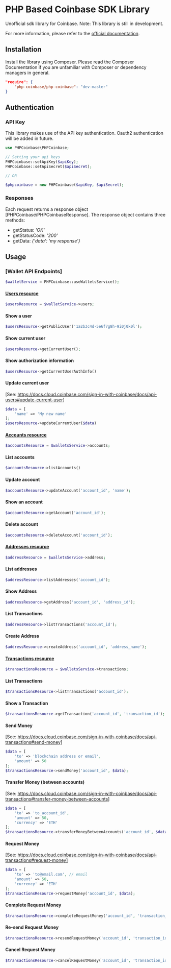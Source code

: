 # PHP Based Coinbase SDK Library

Unofficial sdk library for Coinbase.
Note: This library is still in development.

For more information, please refer to the [official documentation](https://developers.coinbase.com/api/v2).

## Installation

Install the library using Composer. Please read the Composer Documentation if you are unfamiliar with Composer or dependency managers in general.

```json
"require": {
    "php-coinbase/php-coinbase": "dev-master"
}
```
## Authentication

### API Key

This library makes use of the API key authentication. Oauth2 authentication will be added in future.

```php
use PHPCoinbase\PHPCoinbase;

// Setting your api keys
PHPCoinbase::setApiKey($apiKey);
PHPCoinbase::setApiSecret($apiSecret);

// OR

$phpcoinbase = new PHPCoinbase($apiKey, $apiSecret);
```

### Responses

Each request returns a response object [PHPCoinbase\PHPCoinbaseResponse].
The response object contains three methods:

- getStatus: _'OK'_
- getStatusCode: _'200'_
- getData: _{'data': 'my response'}_

## Usage

### [Wallet API Endpoints]
```php
$walletService = PHPCoinbase::useWalletsService();
```

#### [Users resource](https://developers.coinbase.com/api/v2#users)
```php
$usersResource = $walletService->users;
```
#### Show a user
```php
$usersResource->getPublicUser('1a2b3c4d-5e6f7g8h-9i0j0k0l');
```
#### Show current user
```php
$usersResource->getCurrentUser();
```
#### Show authorization information
```php
$usersResource->getCurrentUserAuthInfo()
```
#### Update current user
[See: https://docs.cloud.coinbase.com/sign-in-with-coinbase/docs/api-users#update-current-user]
```php
$data = [
    'name' => 'My new name'
];
$usersResource->updateCurrentUser($data)
```

#### [Accounts resource](https://docs.cloud.coinbase.com/sign-in-with-coinbase/docs/api-accounts)
```php
$accountsResource = $walletsService->accounts;
```

#### List accounts
```php
$accountsResource->listAccounts()
```
#### Update account
```php
$accountsResource->updateAccount('account_id', 'name');
```
#### Show an account
```php
$accountsResource->getAccount('account_id');
```
#### Delete account
```php
$accountsResource->deleteAccount('account_id');
```

#### [Addresses resource](https://docs.cloud.coinbase.com/sign-in-with-coinbase/docs/api-addresses)
```php
$addressResource = $walletsService->address;
```

#### List addresses 
```php
$addressResource->listAddresses('account_id');
```
#### Show Address 
```php
$addressResource->getAddress('account_id', 'address_id');
```
#### List Transactions
```php
$addressResource->listTransactions('account_id');
```
#### Create Address
```php
$addressResource->createAddress('account_id', 'address_name');
```

#### [Transactions resource](https://docs.cloud.coinbase.com/sign-in-with-coinbase/docs/api-transactions)
```php
$transactionsResource = $walletsService->transactions;
```

#### List Transactions
```php
$transactionsResource->listTransactions('account_id');
```
#### Show a Transaction
```php
$transactionsResource->getTransaction('account_id', 'transaction_id');
```
#### Send Money
[See: https://docs.cloud.coinbase.com/sign-in-with-coinbase/docs/api-transactions#send-money]
```php
$data = [
    'to' => 'blockchain address or email',
    'amount' => 50
];
$transactionsResource->sendMoney('account_id', $data);
```
#### Transfer Money (between accounts)
[See: https://docs.cloud.coinbase.com/sign-in-with-coinbase/docs/api-transactions#transfer-money-between-accounts]
```php
$data = [
    'to' => 'to_account_id',
    'amount' => 50,
    'currency' => 'ETH'
];
$transactionsResource->transferMoneyBetweenAccounts('account_id', $data);
```
#### Request Money
[See: https://docs.cloud.coinbase.com/sign-in-with-coinbase/docs/api-transactions#request-money]
```php
$data = [
    'to' => 'to@email.com', // email
    'amount' => 50,
    'currency' => 'ETH'
];
$transactionsResource->requestMoney('account_id', $data);
```
#### Complete Request Money
```php
$transactionsResource->completeRequestMoney('account_id', 'transaction_id');
```
#### Re-send Request Money
```php
$transactionsResource->resendRequestMoney('account_id', 'transaction_id');
```
#### Cancel Request Money
```php
$transactionsResource->cancelRequestMoney('account_id', 'transaction_id');
```